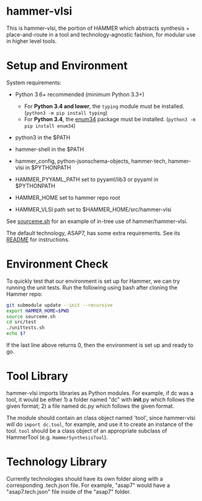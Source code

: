 hammer-vlsi
===========

This is hammer-vlsi, the portion of HAMMER which abstracts synthesis + place-and-route in a tool and technology-agnostic fashion, for modular use in higher level tools.

Setup and Environment
=====================

System requirements:
- Python 3.6+ recommended (minimum Python 3.3+)
  - For **Python 3.4 and lower**, the `typing` module must be installed. (`python3 -m pip install typing`)
  - For **Python 3.4**, the [enum34](https://pypi.org/project/enum34/) package must be installed. (`python3 -m pip install enum34`)
- python3 in the $PATH
- hammer-shell in the $PATH

- hammer_config, python-jsonschema-objects, hammer-tech, hammer-vlsi in $PYTHONPATH
- HAMMER_PYYAML_PATH set to pyyaml/lib3 or pyyaml in $PYTHONPATH
- HAMMER_HOME set to hammer repo root
- HAMMER_VLSI path set to $HAMMER_HOME/src/hammer-vlsi

See [sourceme.sh](sourceme.sh) for an example of in-tree use of hammer/hammer-vlsi.

The default technology, ASAP7, has some extra requirements. See its [README](technology/asap7/README.md) for instructions.

Environment Check
=================

To quickly test that our environment is set up for Hammer, we can try running the unit tests. Run the following using bash after cloning the Hammer repo:

```bash
git submodule update --init --recursive
export HAMMER_HOME=$PWD
source sourceme.sh
cd src/test
./unittests.sh
echo $?
```

If the last line above returns 0, then the environment is set up and ready to go.


Tool Library
============

hammer-vlsi imports libraries as Python modules. For example, if dc was a tool, it would be either 1) a folder named "dc" with __init__.py which follows the given format; 2) a file named dc.py which follows the given format.

The module should contain an class object named 'tool', since hammer-vlsi will do `import dc.tool`, for example, and use it to create an instance of the tool.
`tool` should be a class object of an appropriate subclass of HammerTool (e.g. `HammerSynthesisTool`).

Technology Library
==================

Currently technologies should have its own folder along with a corresponding .tech.json file. For example, "asap7" would have a "asap7.tech.json" file inside of the "asap7" folder.
